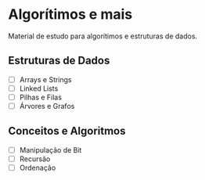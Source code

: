 # Algorítimos e mais

Material de estudo para algorítimos e estruturas de dados.

## Estruturas de Dados

- [ ] Arrays e Strings
- [ ] Linked Lists
- [ ] Pilhas e Filas
- [ ] Árvores e Grafos

## Conceitos e Algoritmos

- [ ] Manipulação de Bit
- [ ] Recursão
- [ ] Ordenação
